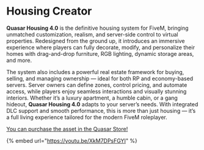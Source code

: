 # Housing Creator

**Quasar Housing 4.0** is the definitive housing system for FiveM, bringing unmatched customization, realism, and server-side control to virtual properties. Redesigned from the ground up, it introduces an immersive experience where players can fully decorate, modify, and personalize their homes with drag-and-drop furniture, RGB lighting, dynamic storage areas, and more.

The system also includes a powerful real estate framework for buying, selling, and managing ownership — ideal for both RP and economy-based servers. Server owners can define zones, control pricing, and automate access, while players enjoy seamless interactions and visually stunning interiors. Whether it’s a luxury apartment, a humble cabin, or a gang hideout, **Quasar Housing 4.0** adapts to your server’s needs. With integrated DLC support and smooth performance, this is more than just housing — it’s a full living experience tailored for the modern FiveM roleplayer.

[You can purchase the asset in the Quasar Store!](https://www.quasar-store.com/scripts/housing)

{% embed url="https://youtu.be/XkM7DPsFGYI" %}
